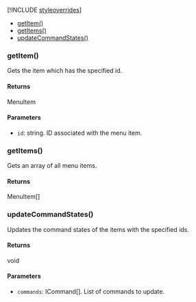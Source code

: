 [!INCLUDE [styleoverrides](../../../../_data/style-overrides.md)]

* [getItem()](#method_getItem)
* [getItems()](#method_getItems)
* [updateCommandStates()](#method_updateCommandStates)

<a name="method_getItem"></a>

<h3 class='method'>getItem()</h3>

Gets the item which has the specified id.

#### Returns

MenuItem

#### Parameters

* `id`: string. ID associated with the menu item.

<a name="method_getItems"></a>

<h3 class='method'>getItems()</h3>

Gets an array of all menu items.

#### Returns

MenuItem[]

<a name="method_updateCommandStates"></a>

<h3 class='method'>updateCommandStates()</h3>

Updates the command states of the items with the specified ids.

#### Returns

void

#### Parameters

* `commands`: ICommand[]. List of commands to update.
